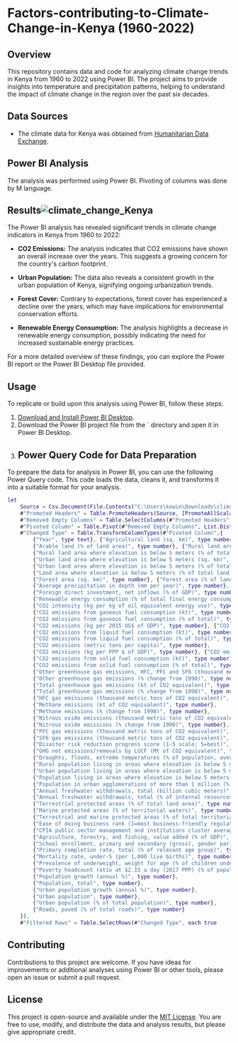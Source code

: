 # Factors-contributing-to-Climate-Change-in-Kenya (1960-2022)


## Overview
This repository contains data and code for analyzing climate change trends in Kenya from 1960 to 2022 using Power BI. The project aims to provide insights into temperature and precipitation patterns, helping to understand the impact of climate change in the region over the past six decades.

## Data Sources
- The climate data for Kenya was obtained from [Humanitarian Data Exchange](https://data.humdata.org/dataset/08847ef3-da1c-4be4-8674-9707fe84128b/resource/4620d328-a2d2-4b5f-9eeb-f07e5bf95c9b/download/climate-change_ken.csv).
  
## Power BI Analysis
The analysis was performed using Power BI. Pivoting of columns was done by M language.


## Results![climate_change_Kenya](https://github.com/winok2/Factors-contributing-to-Climate-Change-in-Kenya/assets/137515971/20453b0c-b13a-47b7-9679-0d7b7737b031)

The Power BI analysis has revealed significant trends in climate change indicators in Kenya from 1960 to 2022:

- **CO2 Emissions:** The analysis indicates that CO2 emissions have shown an overall increase over the years. This suggests a growing concern for the country's carbon footprint.

- **Urban Population:** The data also reveals a consistent growth in the urban population of Kenya, signifying ongoing urbanization trends.

- **Forest Cover:** Contrary to expectations, forest cover has experienced a decline over the years, which may have implications for environmental conservation efforts.

- **Renewable Energy Consumption:** The analysis highlights a decrease in renewable energy consumption, possibly indicating the need for increased sustainable energy practices.

For a more detailed overview of these findings, you can explore the Power BI report or the Power BI Desktop file provided.


## Usage
To replicate or build upon this analysis using Power BI, follow these steps:
1. [Download and Install Power BI Desktop](https://powerbi.microsoft.com/en-us/desktop/).
2. Download the Power BI project file from the ` directory and open it in Power BI Desktop.
3. ## Power Query Code for Data Preparation
To prepare the data for analysis in Power BI, you can use the following Power Query code. This code loads the data, cleans it, and transforms it into a suitable format for your analysis.

```M
let
    Source = Csv.Document(File.Contents("C:\Users\kowin\Downloads\climate-change_ken.csv"),[Delimiter=",", Encoding=1252]),
    #"Promoted Headers" = Table.PromoteHeaders(Source, [PromoteAllScalars=true]),
    #"Removed Empty Columns" = Table.SelectColumns(#"Promoted Headers", {"Year", "Indicator Name", "Value"}),
    #"Pivoted Column" = Table.Pivot(#"Removed Empty Columns", List.Distinct(#"Removed Empty Columns"[#"Indicator Name"]), "Indicator Name", "Value"),
    #"Changed Type" = Table.TransformColumnTypes(#"Pivoted Column",{
        {"Year", type text}, {"Agricultural land (sq. km)", type number}, {"Agricultural land (% of land area)", type number},
        {"Arable land (% of land area)", type number}, {"Rural land area where elevation is below 5 meters (sq. km)", type number},
        {"Rural land area where elevation is below 5 meters (% of total land area)", type number},
        {"Urban land area where elevation is below 5 meters (sq. km)", type number},
        {"Urban land area where elevation is below 5 meters (% of total land area)", type number},
        {"Land area where elevation is below 5 meters (% of total land area)", type number},
        {"Forest area (sq. km)", type number}, {"Forest area (% of land area)", type number},
        {"Average precipitation in depth (mm per year)", type number}, {"Cereal yield (kg per hectare)", type number},
        {"Foreign direct investment, net inflows (% of GDP)", type number}, {"Access to electricity (% of population)", type number},
        {"Renewable energy consumption (% of total final energy consumption)", type number},
        {"CO2 intensity (kg per kg of oil equivalent energy use)", type number},
        {"CO2 emissions from gaseous fuel consumption (kt)", type number},
        {"CO2 emissions from gaseous fuel consumption (% of total)", type number},
        {"CO2 emissions (kg per 2015 US$ of GDP)", type number}, {"CO2 emissions (kt)", type number},
        {"CO2 emissions from liquid fuel consumption (kt)", type number},
        {"CO2 emissions from liquid fuel consumption (% of total)", type number},
        {"CO2 emissions (metric tons per capita)", type number},
        {"CO2 emissions (kg per PPP $ of GDP)", type number}, {"CO2 emissions (kg per 2017 PPP $ of GDP)", type number},
        {"CO2 emissions from solid fuel consumption (kt)", type number},
        {"CO2 emissions from solid fuel consumption (% of total)", type number},
        {"Other greenhouse gas emissions, HFC, PFC and SF6 (thousand metric tons of CO2 equivalent)", type number},
        {"Other greenhouse gas emissions (% change from 1990)", type number},
        {"Total greenhouse gas emissions (kt of CO2 equivalent)", type number},
        {"Total greenhouse gas emissions (% change from 1990)", type number},
        {"HFC gas emissions (thousand metric tons of CO2 equivalent)", type number},
        {"Methane emissions (kt of CO2 equivalent)", type number},
        {"Methane emissions (% change from 1990)", type number},
        {"Nitrous oxide emissions (thousand metric tons of CO2 equivalent)", type number},
        {"Nitrous oxide emissions (% change from 1990)", type number},
        {"PFC gas emissions (thousand metric tons of CO2 equivalent)", type number},
        {"SF6 gas emissions (thousand metric tons of CO2 equivalent)", type number},
        {"Disaster risk reduction progress score (1-5 scale; 5=best)", type number},
        {"GHG net emissions/removals by LUCF (Mt of CO2 equivalent)", type number},
        {"Droughts, floods, extreme temperatures (% of population, average 1990-2009)", type number},
        {"Rural population living in areas where elevation is below 5 meters (% of total population)", type number},
        {"Urban population living in areas where elevation is below 5 meters (% of total population)", type number},
        {"Population living in areas where elevation is below 5 meters (% of total population)", type number},
        {"Population in urban agglomerations of more than 1 million (% of total population)", type number},
        {"Annual freshwater withdrawals, total (billion cubic meters)", type number},
        {"Annual freshwater withdrawals, total (% of internal resources)", type number},
        {"Terrestrial protected areas (% of total land area)", type number},
        {"Marine protected areas (% of territorial waters)", type number},
        {"Terrestrial and marine protected areas (% of total territorial area)", type number},
        {"Ease of doing business rank (1=most business-friendly regulations)", type number},
        {"CPIA public sector management and institutions cluster average (1=low to 6=high)", type number},
        {"Agriculture, forestry, and fishing, value added (% of GDP)", type number},
        {"School enrollment, primary and secondary (gross), gender parity index (GPI)", type number},
        {"Primary completion rate, total (% of relevant age group)", type number},
        {"Mortality rate, under-5 (per 1,000 live births)", type number},
        {"Prevalence of underweight, weight for age (% of children under 5)", type number},
        {"Poverty headcount ratio at $2.15 a day (2017 PPP) (% of population)", type number},
        {"Population growth (annual %)", type number},
        {"Population, total", type number},
        {"Urban population growth (annual %)", type number},
        {"Urban population", type number},
        {"Urban population (% of total population)", type number},
        {"Roads, paved (% of total roads)", type number}
    }),
    #"Filtered Rows" = Table.SelectRows(#"Changed Type", each true
```

## Contributing
Contributions to this project are welcome. If you have ideas for improvements or additional analyses using Power BI or other tools, please open an issue or submit a pull request.

## License
This project is open-source and available under the [MIT License](LICENSE). You are free to use, modify, and distribute the data and analysis results, but please give appropriate credit.

